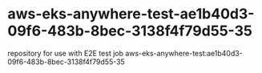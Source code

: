 # aws-eks-anywhere-test-ae1b40d3-09f6-483b-8bec-3138f4f79d55-35
repository for use with E2E test job aws-eks-anywhere-test:ae1b40d3-09f6-483b-8bec-3138f4f79d55-35

